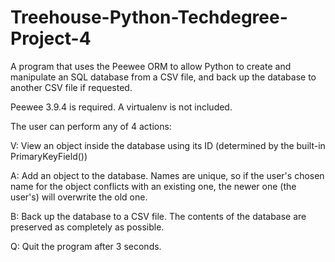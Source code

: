 # Treehouse-Python-Techdegree-Project-4
A program that uses the Peewee ORM to allow Python to create and manipulate an SQL database from a CSV file, and back up the database to another CSV file if requested.

Peewee 3.9.4 is required. A virtualenv is not included.

The user can perform any of 4 actions:

V: View an object inside the database using its ID (determined by the built-in PrimaryKeyField())

A: Add an object to the database. Names are unique, so if the user's chosen name for the object conflicts with an existing one, the newer one (the user's) will overwrite the old one.

B: Back up the database to a CSV file. The contents of the database are preserved as completely as possible.

Q: Quit the program after 3 seconds.
